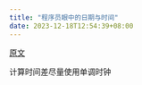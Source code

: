 ```yaml
---
title: "程序员眼中的日期与时间"
date: 2023-12-18T12:54:39+08:00
---
```


[原文](https://dgideas.net/2023/date-and-time-a-programmers-perspective-cn/)

计算时间差尽量使用单调时钟
